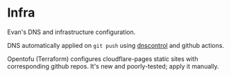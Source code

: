 Infra
=====

Evan's DNS and infrastructure configuration.

DNS automatically applied on `git push` using [dnscontrol](https://dnscontrol.org/) and github actions.

Opentofu (Terraform) configures cloudflare-pages static sites with corresponding github repos. It's new and poorly-tested; apply it manually. 
